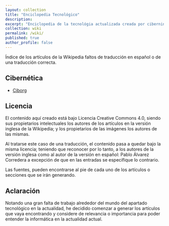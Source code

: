 ```yaml
---
layout: collection
title: "Enciclopedia Tecnológico"
description:
excerpt: "Enciclopedia de la tecnológia actualizada creada por ciberninjas"
collection: wiki
permalink: /wiki/
published: true
author_profile: false
---
```


Índice de los artículos de la Wikipedia faltos de traducción en español o de una traducción correcta.

## Cibernética
- [Ciborg](/wiki/ciborg)

## Licencia

El contenido aquí creado está bajo Licencia Creative Commons 4.0, siendo sus propietarios intelectuales los autores de los artículos en la versión inglesa de la Wikipedia; y los propietarios de las imágenes los autores de las mismas.

Al tratarse este caso de una traducción, el contenido pasa a quedar bajo la misma licencia; teniendo que reconocer por lo tanto, a los autores de la versión inglesa como al autor de la versión en español: Pablo Álvarez Corredera a excepción de que en las entradas se específique lo contrario.

Las fuentes, pueden encontrarse al pie de cada uno de los artículos o secciones que se irán generando.

## Aclaración

Notando una gran falta de trabajo alrededor del mundo del apartado tecnológico en la actualidad, he decidido comenzar a generar los artículos que vaya encontrando y considere de relevancia o importancia para poder entender la informática en la actualidad actual.